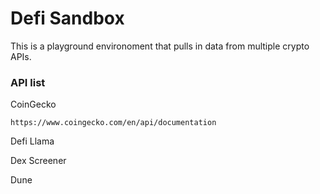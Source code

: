 # Defi Sandbox

This is a playground environoment that pulls in data from multiple crypto APIs.



### API list

CoinGecko
    
    https://www.coingecko.com/en/api/documentation

Defi Llama

Dex Screener

Dune
